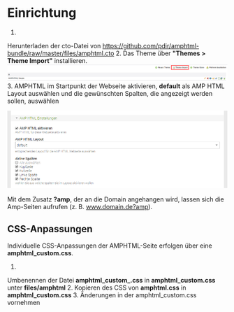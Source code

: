 # Einrichtung

1. 
Herunterladen der cto-Datei von https://github.com/pdir/amphtml-bundle/raw/master/files/amphtml.cto 
2. 
Das Theme über **"Themes > Theme Import"** installieren.
![](amphtml-theme-import.png)
3. 
AMPHTML im Startpunkt der Webseite aktivieren, **default** als AMP HTML Layout auswählen und die gewünschten Spalten, die angezeigt werden sollen, auswählen

![](amphtml-aktivieren.png)

Mit dem Zusatz **?amp**, der an die Domain angehangen wird, lassen sich die Amp-Seiten aufrufen (z. B. www.domain.de?amp).


## CSS-Anpassungen

Individuelle CSS-Anpassungen der AMPHTML-Seite erfolgen über eine **amphtml_custom.css**.

1. 
Umbenennen der Datei **amphtml\_custom\_.css** in **amphtml\_custom.css** unter **files/amphtml**
2. 
Kopieren des CSS von **amphtml.css** in **amphtml_custom.css**
3. 
Änderungen in der amphtml_custom.css vornehmen